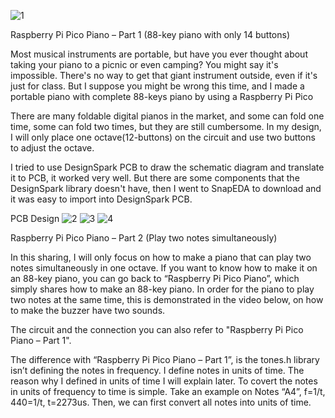 ![1](https://user-images.githubusercontent.com/106225286/178461232-8d297263-611c-4818-afe6-dddb137c4bf9.png)

Raspberry Pi Pico Piano – Part 1 (88-key piano with only 14 buttons)

Most musical instruments are portable, but have you ever thought about taking your piano to a picnic or even camping? You might say it's impossible. There's no way to get that giant instrument outside, even if it's just for class. But I suppose you might be wrong this time, and I made a portable piano with complete 88-keys piano by using a Raspberry Pi Pico 

There are many foldable digital pianos in the market, and some can fold one time, some can fold two times, but they are still cumbersome. In my design, I will only place one octave(12-buttons) on the circuit and use two buttons to adjust the octave.

I tried to use DesignSpark PCB to draw the schematic diagram and translate it to PCB, it worked very well. But there are some components that the DesignSpark library doesn't have, then I went to SnapEDA to download and it was easy to import into DesignSpark PCB.

PCB Design
![2](https://user-images.githubusercontent.com/106225286/178461240-fdebca2a-bb3f-4c2f-b267-b503d07583e4.png)
![3](https://user-images.githubusercontent.com/106225286/178461242-57e9bcb4-deb0-4748-a59c-1ea99d01d18b.png)
![4](https://user-images.githubusercontent.com/106225286/178461247-ae4a035d-efdb-4ae7-a5a6-dc486e913b11.png)

Raspberry Pi Pico Piano – Part 2 (Play two notes simultaneously)

In this sharing, I will only focus on how to make a piano that can play two notes simultaneously in one octave. If you want to know how to make it on an 88-key piano, you can go back to “Raspberry Pi Pico Piano”, which simply shares how to make an 88-key piano. In order for the piano to play two notes at the same time, this is demonstrated in the video below, on how to make the buzzer have two sounds.

The circuit and the connection you can also refer to "Raspberry Pi Pico Piano – Part 1".

The difference with “Raspberry Pi Pico Piano – Part 1”, is the tones.h library isn’t defining the notes in frequency. I define notes in units of time. The reason why I defined in units of time I will explain later. To covert the notes in units of frequency to time is simple. Take an example on Notes “A4”, f=1/t, 440=1/t, t=2273us. Then, we can first convert all notes into units of time.
